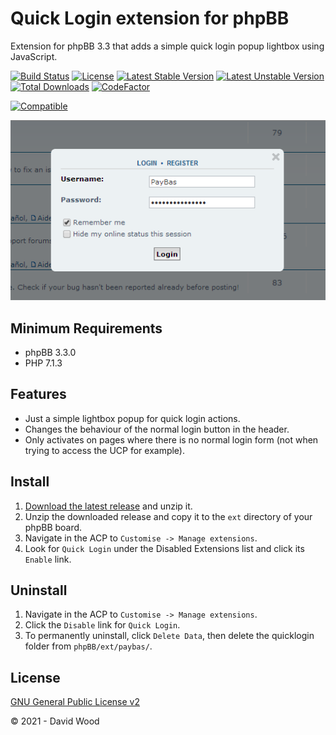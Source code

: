 # Quick Login extension for phpBB

Extension for phpBB 3.3 that adds a simple quick login popup lightbox using JavaScript.

[![Build Status](https://github.com/david63/quicklogin/workflows/Tests/badge.svg)](https://github.com/phpbb-extensions/david63/quicklogin)
[![License](https://poser.pugx.org/david63/quicklogin/license)](https://packagist.org/packages/david63/quicklogin)
[![Latest Stable Version](https://poser.pugx.org/david63/quicklogin/v/stable)](https://packagist.org/packages/david63/quicklogin)
[![Latest Unstable Version](https://poser.pugx.org/david63/quicklogin/v/unstable)](https://packagist.org/packages/david63/quicklogin)
[![Total Downloads](https://poser.pugx.org/david63/quicklogin/downloads)](https://packagist.org/packages/david63/quicklogin)
[![CodeFactor](https://www.codefactor.io/repository/github/david63/quicklogin/badge)](https://www.codefactor.io/repository/github/david63/quicklogin)

[![Compatible](https://img.shields.io/badge/compatible-phpBB:3.3.x-blue.svg)](https://shields.io/)

![Screenshot](screenshot.png)

## Minimum Requirements
* phpBB 3.3.0
* PHP 7.1.3

## Features
- Just a simple lightbox popup for quick login actions.
- Changes the behaviour of the normal login button in the header.
- Only activates on pages where there is no normal login form (not when trying to access the UCP for example).

## Install
1. [Download the latest release](https://github.com/david63/quicklogin/archive/3.2.zip) and unzip it.
2. Unzip the downloaded release and copy it to the `ext` directory of your phpBB board.
3. Navigate in the ACP to `Customise -> Manage extensions`.
4. Look for `Quick Login` under the Disabled Extensions list and click its `Enable` link.

## Uninstall
1. Navigate in the ACP to `Customise -> Manage extensions`.
2. Click the `Disable` link for `Quick Login`.
3. To permanently uninstall, click `Delete Data`, then delete the quicklogin folder from `phpBB/ext/paybas/`.

## License
[GNU General Public License v2](http://opensource.org/licenses/GPL-2.0)

© 2021 - David Wood